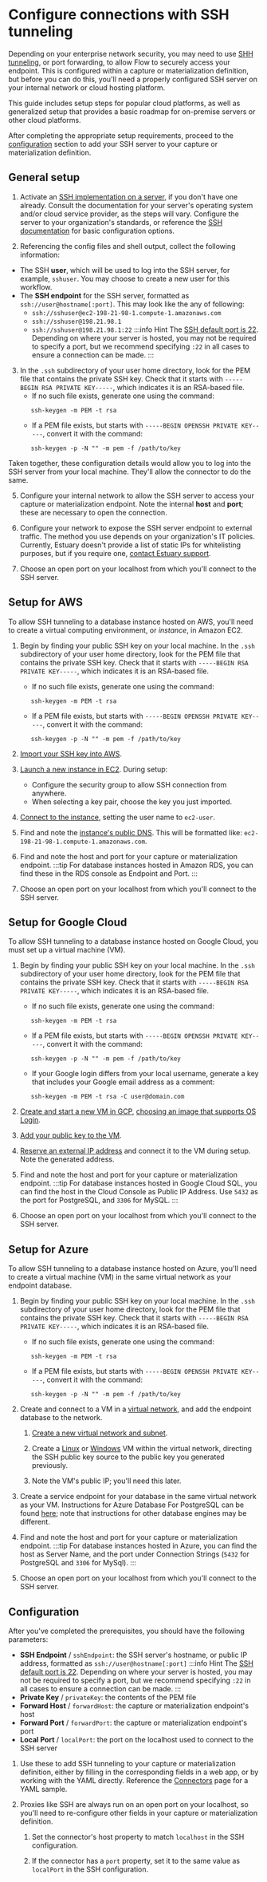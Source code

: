 # Configure connections with SSH tunneling

Depending on your enterprise network security, you may need to use [SHH tunneling](https://www.ssh.com/academy/ssh/tunneling/example#local-forwarding), or port forwarding, to allow Flow
to securely access your endpoint. This is configured within a capture or materialization definition, but
before you can do this, you'll need a properly configured SSH server on your internal network or cloud hosting platform.

This guide includes setup steps for popular cloud platforms,
as well as generalized setup that provides a basic roadmap for on-premise servers or other cloud platforms.

After completing the appropriate setup requirements, proceed to the [configuration](#configuration) section
to add your SSH server to your capture or materialization definition.

## General setup

1. Activate an [SSH implementation on a server](https://www.ssh.com/academy/ssh/server#availability-of-ssh-servers), if you don't have one already.
Consult the documentation for your server's operating system and/or cloud service provider, as the steps will vary.
Configure the server to your organization's standards, or reference the [SSH documentation](https://www.ssh.com/academy/ssh/sshd_config) for
basic configuration options.

2. Referencing the config files and shell output, collect the following information:

  * The SSH **user**, which will be used to log into the SSH server, for example, `sshuser`. You may choose to create a new
  user for this workflow.
  * The **SSH endpoint** for the SSH server, formatted as `ssh://user@hostname[:port]`. This may look like the any of following:
     * `ssh://sshuser@ec2-198-21-98-1.compute-1.amazonaws.com`
     * `ssh://sshuser@198.21.98.1`
     * `ssh://sshuser@198.21.98.1:22`
     :::info Hint
     The [SSH default port is 22](https://www.ssh.com/academy/ssh/port).
     Depending on where your server is hosted, you may not be required to specify a port,
     but we recommend specifying `:22` in all cases to ensure a connection can be made.
     :::


3. In the `.ssh` subdirectory of your user home directory,
   look for the PEM file that contains the private SSH key. Check that it starts with `-----BEGIN RSA PRIVATE KEY-----`,
   which indicates it is an RSA-based file.
   * If no such file exists, generate one using the command:
   ```console
      ssh-keygen -m PEM -t rsa
      ```
   * If a PEM file exists, but starts with `-----BEGIN OPENSSH PRIVATE KEY-----`, convert it with the command:
   ```console
      ssh-keygen -p -N "" -m pem -f /path/to/key
      ```

  Taken together, these configuration details would allow you to log into the SSH server from your local machine.
  They'll allow the connector to do the same.

5. Configure your internal network to allow the SSH server to access your capture or materialization endpoint.
  Note the internal **host** and **port**; these are necessary to open the connection.

6. Configure your network to expose the SSH server endpoint to external traffic. The method you use
   depends on your organization's IT policies. Currently, Estuary doesn't provide a list of static IPs for
   whitelisting purposes, but if you require one, [contact Estuary support](mailto:support@estuary.dev).

7. Choose an open port on your localhost from which you'll connect to the SSH server.

## Setup for AWS

To allow SSH tunneling to a database instance hosted on AWS, you'll need to create a virtual computing environment, or *instance*, in Amazon EC2.

1. Begin by finding your public SSH key on your local machine.
   In the `.ssh` subdirectory of your user home directory,
   look for the PEM file that contains the private SSH key. Check that it starts with `-----BEGIN RSA PRIVATE KEY-----`,
   which indicates it is an RSA-based file.
   * If no such file exists, generate one using the command:
   ```console
      ssh-keygen -m PEM -t rsa
      ```
   * If a PEM file exists, but starts with `-----BEGIN OPENSSH PRIVATE KEY-----`, convert it with the command:
   ```console
      ssh-keygen -p -N "" -m pem -f /path/to/key
      ```

2. [Import your SSH key into AWS](https://docs.aws.amazon.com/AWSEC2/latest/UserGuide/ec2-key-pairs.html#how-to-generate-your-own-key-and-import-it-to-aws).

3. [Launch a new instance in EC2](https://docs.aws.amazon.com/AWSEC2/latest/UserGuide/LaunchingAndUsingInstances.html). During setup:
   * Configure the security group to allow SSH connection from anywhere.
   * When selecting a key pair, choose the key you just imported.

4. [Connect to the instance](https://docs.aws.amazon.com/AWSEC2/latest/UserGuide/AccessingInstances.html),
setting the user name to `ec2-user`.

5. Find and note the [instance's public DNS](https://docs.aws.amazon.com/vpc/latest/userguide/vpc-dns.html#vpc-dns-viewing). This will be formatted like: `ec2-198-21-98-1.compute-1.amazonaws.com`.

6. Find and note the host and port for your capture or materialization endpoint.
  :::tip
  For database instances hosted in Amazon RDS, you can find these in the RDS console as Endpoint and Port.
  :::

7. Choose an open port on your localhost from which you'll connect to the SSH server.

## Setup for Google Cloud

To allow SSH tunneling to a database instance hosted on Google Cloud, you must set up a virtual machine (VM).

1. Begin by finding your public SSH key on your local machine.
   In the `.ssh` subdirectory of your user home directory,
   look for the PEM file that contains the private SSH key. Check that it starts with `-----BEGIN RSA PRIVATE KEY-----`,
   which indicates it is an RSA-based file.
   * If no such file exists, generate one using the command:
   ```console
      ssh-keygen -m PEM -t rsa
      ```
   * If a PEM file exists, but starts with `-----BEGIN OPENSSH PRIVATE KEY-----`, convert it with the command:
   ```console
      ssh-keygen -p -N "" -m pem -f /path/to/key
      ```
   * If your Google login differs from your local username, generate a key that includes your Google email address as a comment:
   ```console
      ssh-keygen -m PEM -t rsa -C user@domain.com
      ```

2. [Create and start a new VM in GCP](https://cloud.google.com/compute/docs/instances/create-start-instance), [choosing an image that supports OS Login](https://cloud.google.com/compute/docs/images/os-details#user-space-features).

3. [Add your public key to the VM](https://cloud.google.com/compute/docs/connect/add-ssh-keys).

5. [Reserve an external IP address](https://cloud.google.com/compute/docs/ip-addresses/reserve-static-external-ip-address) and connect it to the VM during setup.
Note the generated address.

6. Find and note the host and port for your capture or materialization endpoint.
  :::tip
  For database instances hosted in Google Cloud SQL, you can find the host in the Cloud Console as Public IP Address.
  Use `5432` as the port for PostgreSQL, and `3306` for MySQL.
  :::

7. Choose an open port on your localhost from which you'll connect to the SSH server.

## Setup for Azure

To allow SSH tunneling to a database instance hosted on Azure, you'll need to create a virtual machine (VM) in the same virtual network as your endpoint database.

1. Begin by finding your public SSH key on your local machine.
   In the `.ssh` subdirectory of your user home directory,
   look for the PEM file that contains the private SSH key. Check that it starts with `-----BEGIN RSA PRIVATE KEY-----`,
   which indicates it is an RSA-based file.
   * If no such file exists, generate one using the command:
   ```console
      ssh-keygen -m PEM -t rsa
      ```
   * If a PEM file exists, but starts with `-----BEGIN OPENSSH PRIVATE KEY-----`, convert it with the command:
   ```console
      ssh-keygen -p -N "" -m pem -f /path/to/key
      ```

2. Create and connect to a VM in a [virtual network](https://docs.microsoft.com/en-us/azure/virtual-network/virtual-networks-overview), and add the endpoint database to the network.

   1. [Create a new virtual network and subnet](https://docs.microsoft.com/en-us/azure/virtual-network/quick-create-portal).

   2. Create a [Linux](https://docs.microsoft.com/en-us/azure/virtual-machines/linux/quick-create-portal) or [Windows](https://docs.microsoft.com/en-us/azure/virtual-machines/windows/quick-create-portal) VM within the virtual network,
   directing the SSH public key source to the public key you generated previously.

   3. Note the VM's public IP; you'll need this later.

3. Create a service endpoint for your database in the same virtual network as your VM.
Instructions for Azure Database For PostgreSQL can be found [here](https://docs.microsoft.com/en-us/azure/postgresql/howto-manage-vnet-using-portal);
note that instructions for other database engines may be different.

4. Find and note the host and port for your capture or materialization endpoint.
  :::tip
  For database instances hosted in Azure, you can find the host as Server Name, and the port under Connection Strings (`5432` for PostgreSQL and `3306` for MySql).
  :::

5. Choose an open port on your localhost from which you'll connect to the SSH server.

## Configuration

After you've completed the prerequisites, you should have the following parameters:

* **SSH Endpoint** / `sshEndpoint`: the SSH server's hostname, or public IP address, formatted as `ssh://user@hostname[:port]`
     :::info Hint
     The [SSH default port is 22](https://www.ssh.com/academy/ssh/port).
     Depending on where your server is hosted, you may not be required to specify a port,
     but we recommend specifying `:22` in all cases to ensure a connection can be made.
     :::
* **Private Key** / `privateKey`: the contents of the PEM file
* **Forward Host** / `forwardHost`: the capture or materialization endpoint's host
* **Forward Port** / `forwardPort`: the capture or materialization endpoint's port
* **Local Port** / `localPort`: the port on the localhost used to connect to the SSH server

1. Use these to add SSH tunneling to your capture or materialization definition, either by filling in the corresponding fields
  in a web app, or by working with the YAML directly. Reference the [Connectors](../../concepts/connectors/#connecting-to-endpoints-on-secure-networks) page for a YAML sample.

2. Proxies like SSH are always run on an open port on your localhost,
so you'll need to re-configure other fields in your capture or materialization definition.

   1. Set the connector's host property to match `localhost` in the SSH configuration.

   2. If the connector has a `port` property, set it to the same value as `localPort` in the SSH configuration.
